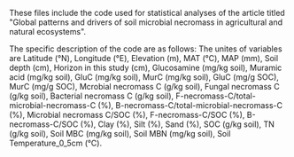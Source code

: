 These files include the code used for statistical analyses of the article titled "Global patterns and drivers of soil microbial necromass in agricultural and natural ecosystems". 

The specific description of the code are as follows: 
The unites of variables are Latitude (°N), Longitude (°E), Elevation (m), MAT (℃), MAP (mm), Soil depth (cm), Horizon in this study (cm), Glucosamine (mg/kg soil), Muramic acid (mg/kg soil), GluC (mg/kg soil), MurC (mg/kg soil), GluC (mg/g SOC), MurC (mg/g SOC), Mcrobial necromass C (g/kg soil), Fungal necromass C (g/kg soil), Bacterial necromass C (g/kg soil), F-necromass-C/total-microbial-necromass-C (%), B-necromass-C/total-microbial-necromass-C (%), Microbial necromass C/SOC (%), F-necromass-C/SOC (%), B-necromass-C/SOC (%), Clay (%), Silt (%), Sand (%), SOC (g/kg soil), TN (g/kg soil), Soil MBC (mg/kg soil), Soil MBN (mg/kg soil), Soil Temperature_0_5cm (℃).
